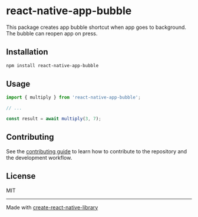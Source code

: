 # react-native-app-bubble

 This package creates app bubble shortcut when app goes to background. The bubble can reopen app on press.

## Installation

```sh
npm install react-native-app-bubble
```

## Usage

```js
import { multiply } from 'react-native-app-bubble';

// ...

const result = await multiply(3, 7);
```

## Contributing

See the [contributing guide](CONTRIBUTING.md) to learn how to contribute to the repository and the development workflow.

## License

MIT

---

Made with [create-react-native-library](https://github.com/callstack/react-native-builder-bob)
